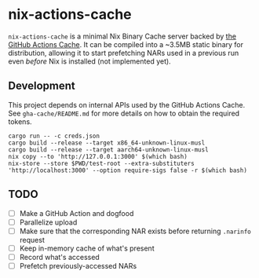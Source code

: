 # nix-actions-cache

`nix-actions-cache` is a minimal Nix Binary Cache server backed by [the GitHub Actions Cache](https://docs.github.com/en/actions/using-workflows/caching-dependencies-to-speed-up-workflows).
It can be compiled into a ~3.5MB static binary for distribution, allowing it to start prefetching NARs used in a previous run even _before_ Nix is installed (not implemented yet).

## Development

This project depends on internal APIs used by the GitHub Actions Cache.
See `gha-cache/README.md` for more details on how to obtain the required tokens.

```
cargo run -- -c creds.json
cargo build --release --target x86_64-unknown-linux-musl
cargo build --release --target aarch64-unknown-linux-musl
nix copy --to 'http://127.0.0.1:3000' $(which bash)
nix-store --store $PWD/test-root --extra-substituters 'http://localhost:3000' --option require-sigs false -r $(which bash)
```

## TODO

- [ ] Make a GitHub Action and dogfood
- [ ] Parallelize upload
- [ ] Make sure that the corresponding NAR exists before returning `.narinfo` request
- [ ] Keep in-memory cache of what's present
- [ ] Record what's accessed
- [ ] Prefetch previously-accessed NARs
